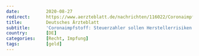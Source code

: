 ```yaml
---
date:          2020-08-27
redirect:      https://www.aerzteblatt.de/nachrichten/116022/Coronaimpfstoff-Steuerzahler-sollen-Herstellerrisiken-mittragen
title:         Deutsches Ärzteblatt
subtitle:      'Coronaimpfstoff: Steuerzahler sollen Herstellerrisiken mittragen'
country:       [DE]
categories:    [Recht, Impfung]
tags:          [geld]
---
```

